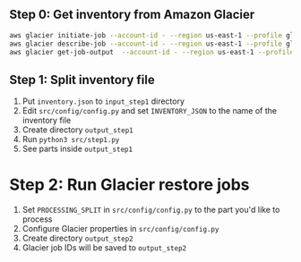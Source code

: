 ## Step 0: Get inventory from Amazon Glacier
```sh
aws glacier initiate-job --account-id - --region us-east-1 --profile glacier --vault-name flexify-glacier --job-parameters '{"Type": "inventory-retrieval"}'
aws glacier describe-job --account-id - --region us-east-1 --profile glacier --vault-name flexify-glacier --job-id '…..'
aws glacier get-job-output  --account-id - --region us-east-1 --profile glacier --vault-name flexify-glacier --job-id '…' output.json
```

## Step 1: Split inventory file
1. Put `inventory.json` to `input_step1` directory
2. Edit `src/config/config.py` and set `INVENTORY_JSON` to the name of the inventory file
3. Create directory `output_step1`
4. Run `python3 src/step1.py`
5. See parts inside `output_step1`

# Step 2: Run Glacier restore jobs
1. Set `PROCESSING_SPLIT` in `src/config/config.py` to the part you'd like to process
2. Configure Glacier properties in `src/config/config.py`
3. Create directory `output_step2`
4. Glacier job IDs will be saved to `output_step2`